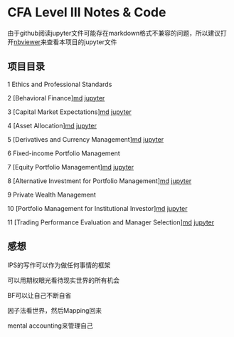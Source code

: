 # CFA Level III Notes & Code

由于github阅读jupyter文件可能存在markdown格式不兼容的问题，所以建议打开[nbviewer](https://nbviewer.org/)来查看本项目的jupyter文件

## 项目目录

1 Ethics and Professional Standards

2 [Behavioral Finance][md](./BF.ipynb)  [jupyter](https://nbviewer.org/github/fcncassandra/code-for-CFA/blob/main/BF.ipynb)

3 [Capital Market Expectations][md](./CME.ipynb)  [jupyter](https://nbviewer.org/github/fcncassandra/code-for-CFA/blob/main/CME.ipynb)

4 [Asset Allocation][md](./AA.ipynb)  [jupyter](https://nbviewer.org/github/fcncassandra/code-for-CFA/blob/main/AA.ipynb)

5 [Derivatives and Currency Management][md](./Der&CM.ipynb)  [jupyter](https://nbviewer.org/github/fcncassandra/code-for-CFA/blob/main/Der&CM.ipynb)

6 Fixed-income Portfolio Management

7 [Equity Portfolio Management][md](./Equity.ipynb) [jupyter](https://nbviewer.org/github/fcncassandra/code-for-CFA/blob/main/Equity.ipynb)

8 [Alternative Investment for Portfolio Management][md](./AI.ipynb)  [jupyter](https://nbviewer.org/github/fcncassandra/code-for-CFA/blob/main/AI.ipynb)

9 Private Wealth Management  

10 [Portfolio Management for Institutional Investor][md](./PM.ipynb) [jupyter](https://nbviewer.org/github/fcncassandra/code-for-CFA/blob/main/PM.ipynb)

11 [Trading Performance Evaluation and Manager Selection][md](./Trading.ipynb) [jupyter](https://nbviewer.org/github/fcncassandra/code-for-CFA/blob/main/Trading.ipynb)   

## 感想

IPS的写作可以作为做任何事情的框架

可以用期权眼光看待现实世界的所有机会  

BF可以让自己不断自省

因子法看世界，然后Mapping回来

mental accounting来管理自己